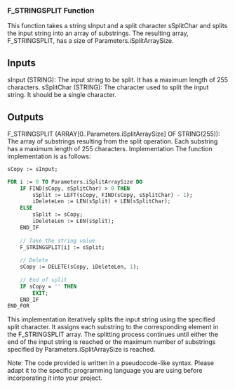 ### F_STRINGSPLIT Function
This function takes a string sInput and a split character sSplitChar and splits the input string into an array of substrings. The resulting array, F_STRINGSPLIT, has a size of Parameters.iSplitArraySize.

## Inputs
sInput (STRING): The input string to be split. It has a maximum length of 255 characters.
sSplitChar (STRING): The character used to split the input string. It should be a single character.
## Outputs
F_STRINGSPLIT (ARRAY[0..Parameters.iSplitArraySize] OF STRING(255)): The array of substrings resulting from the split operation. Each substring has a maximum length of 255 characters.
Implementation
The function implementation is as follows:

```pascal
sCopy := sInput;

FOR i := 0 TO Parameters.iSplitArraySize DO
	IF FIND(sCopy, sSplitChar) > 0 THEN
		sSplit := LEFT(sCopy, FIND(sCopy, sSplitChar) - 1);
		iDeleteLen := LEN(sSplit) + LEN(sSplitChar);
	ELSE
		sSplit := sCopy;
		iDeleteLen := LEN(sSplit);
	END_IF
	
	// Take the string value
	F_STRINGSPLIT[i] := sSplit;
	
	// Delete 
	sCopy := DELETE(sCopy, iDeleteLen, 1);
	
	// End of split
	IF sCopy = '' THEN
		EXIT;
	END_IF
END_FOR
```
This implementation iteratively splits the input string using the specified split character. It assigns each substring to the corresponding element in the F_STRINGSPLIT array. The splitting process continues until either the end of the input string is reached or the maximum number of substrings specified by Parameters.iSplitArraySize is reached.

Note: The code provided is written in a pseudocode-like syntax. Please adapt it to the specific programming language you are using before incorporating it into your project.
